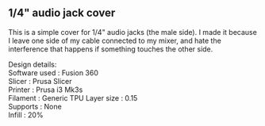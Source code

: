 ## 1/4" audio jack cover

This is a simple cover for 1/4" audio jacks (the male side).  I made it because I leave one side of my cable connected to my mixer, and hate the interference that happens if something touches the other side.  
  
Design details:  
Software used : Fusion 360  
Slicer : Prusa Slicer  
Printer : Prusa i3 Mk3s  
Filament : Generic TPU
Layer size : 0.15  
Supports : None  
Infill : 20%  

